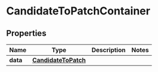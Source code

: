 

# CandidateToPatchContainer


## Properties

| Name | Type | Description | Notes |
|------------ | ------------- | ------------- | -------------|
|**data** | [**CandidateToPatch**](CandidateToPatch.md) |  |  |



